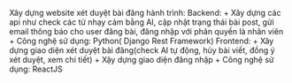 Xây dựng website xét duyệt bài đăng hành trình:
  Backend: 
         + Xây dựng các api như check các từ nhạy cảm bằng AI, cập nhật trạng thái bài post, gửi email thông báo cho user đăng bài, đăng nhập với phân quyền là nhân viên
         + Công nghệ sử dụng: Python( Django Rest Framework)
  Frontend:
         + Xây dựng giao diện xét duyệt bài đăng(check AI tự động, hủy bài viết, đồng ý xét duyệt, xem chi tiết)
         + Xậy dựng giao diện đăng nhập
         + Công nghệ sử dụng: ReactJS 

